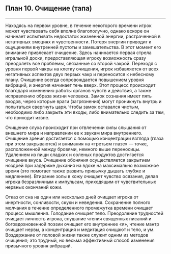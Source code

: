 ## План 10. Очищение (тапа)


---
Находясь на первом уровне, в течение некоторого времени игрок может чувствовать себя вполне благополучно, однако вскоре он начинает испытывать недостаток жизненной энергии, растраченной в негативных эмоциях и чувственности. Потеря энергии приводит к ощущениям внутренней пустоты и замешательства. В этот момент его внимание привлекает очищение. Здесь начинается первая стрела игральной доски, предоставляющая игроку возможность сразу преодолеть все проблемы, связанные со второй чакрой. Переходя с уровня первой чакры на клетку очищения, игрок избавляется от всех негативных аспектов двух первых чакр и переносится к небесному плану. Очищение всегда сопровождается повышением уровня вибраций, и энергия начинает течь вверх. Этот процесс происходит благодаря изменению работы органов чувств и действия, а также исправлению образа жизни человека. Замок сознания имеет пять входов, через которые враги (загрязнения) могут проникнуть внутрь и попытаться свергнуть царя. Чтобы замок оставался чистым, необходимо либо закрыть эти входы, либо внимательно следить за тем, что приходит извне. 

Очищение слуха происходит при отвлечении силы слышания от внешнего мира и направлении ее к звукам мира внутреннего. Очищение зрения достигается с помощью концентрации взгляда (глаза при этом закрываются) и внимания на «третьем глазе» — точке, расположенной между бровями, немного выше переносицы. Удалением из пищи сладких и соленых продуктов достигается очищение вкуса. Очищение обоняния осуществляется закрытием ноздрей при задержке дыхания на вдохе на максимально возможное время (это помогает также развить привычку дышать глубже и медленнее). Втирание золы в кожу очищает чувство осязания, делая игрока безразличным к импульсам, приходящим от чувствительных нервных окончаний кожи. 

Отказ от сна на один или несколько дней очищает игрока от инертности, сонливости, скуки и неведения. Сохранение полного молчания в течение определенного промежутка времени очищает процесс мышления. Голодание очищает тело. Преодоление трудностей очищает личность игрока, слушание чтения священных писаний и боговдохновенной поэзии очищает его внутреннее «я», чтение мантр очищает нервы, а концентрация и медитация очищают и тело, и ум. Воздержание от половой жизни также служит одним из методов очищения; это трудный, но весьма эффективный способ изменения привычного уровня вибраций.
